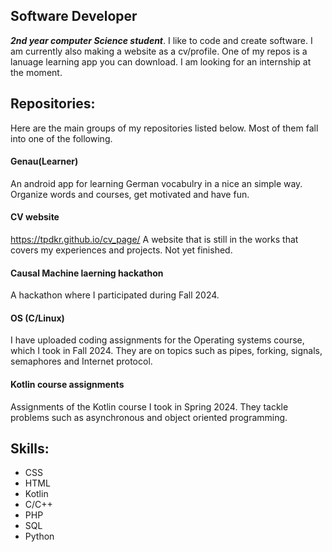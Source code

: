 ## Software Developer
***2nd year computer Science student***. I like to code and create software. I am currently also making a website
as a cv/profile. One of my repos is a lanuage learning app you can download. I am looking for an internship at the
moment.

## Repositories:
Here are the main groups of my repositories listed below. Most of them fall into one of the following.

#### Genau(Learner)
An android app for learning German vocabulry in a nice an simple way. Organize words and courses,
get motivated and have fun.

#### CV website
https://tpdkr.github.io/cv_page/
A website that is still in the works that covers my experiences and projects. Not yet finished.

#### Causal Machine laerning hackathon
A hackathon where I participated during Fall 2024.

#### OS (C/Linux)
I have uploaded coding assignments for the Operating systems course, which I took in Fall 2024.
They are on topics such as pipes, forking, signals, semaphores and Internet protocol.

#### Kotlin course assignments
Assignments of the Kotlin course I took in Spring 2024. They tackle problems such as
asynchronous and object oriented programming.


## Skills:
- CSS
- HTML
- Kotlin
- C/C++
- PHP
- SQL
- Python

<!--
**TPdkr/TPdkr** is a ✨ _special_ ✨ repository because its `README.md` (this file) appears on your GitHub profile.

Here are some ideas to get you started:

- 🔭 I’m currently working on ...
- 🌱 I’m currently learning ...
- 👯 I’m looking to collaborate on ...
- 🤔 I’m looking for help with ...
- 💬 Ask me about ...
- 📫 How to reach me: ...
- 😄 Pronouns: ...
- ⚡ Fun fact: ...
-->
